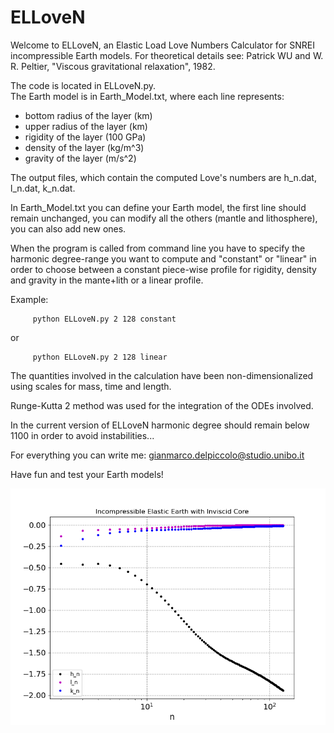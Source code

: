 # ELLoveN
Welcome to ELLoveN, an Elastic Load Love Numbers Calculator for SNREI incompressible Earth models.
For theoretical details see: Patrick WU and W. R. Peltier, "Viscous gravitational relaxation", 1982.

The code is located in ELLoveN.py.  
The Earth model is in Earth_Model.txt, where each line represents:  
  - bottom radius of the layer (km)
  - upper radius of the layer (km)
  - rigidity of the layer (100 GPa)
  - density of the layer (kg/m^3)
  - gravity of the layer (m/s^2)

The output files, which contain the computed Love's numbers are h_n.dat, l_n.dat, k_n.dat.

In Earth_Model.txt you can define your Earth model, the first line should remain unchanged, you can modify all the others (mantle and lithosphere), you can also add new ones.

When the program is called from command line you have to specify the harmonic degree-range you want to compute and "constant" or "linear" in order to choose between a constant piece-wise profile for rigidity, density and gravity in the mante+lith or a linear profile.

Example: 

         python ELLoveN.py 2 128 constant

or

         python ELLoveN.py 2 128 linear

The quantities involved in the calculation have been non-dimensionalized using scales for mass, time and length.

Runge-Kutta 2 method was used for the integration of the ODEs involved.

In the current version of ELLoveN harmonic degree should remain below 1100 in order to avoid instabilities...

For everything you can write me: gianmarco.delpiccolo@studio.unibo.it

Have fun and test your Earth models!

![image](plot.png)
